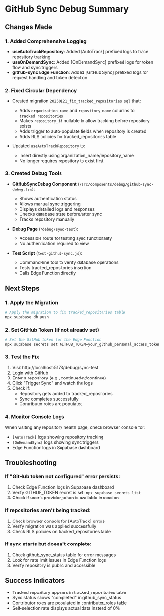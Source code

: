 # GitHub Sync Debug Summary

## Changes Made

### 1. Added Comprehensive Logging
- **useAutoTrackRepository**: Added [AutoTrack] prefixed logs to trace repository tracking
- **useOnDemandSync**: Added [OnDemandSync] prefixed logs for token flow and sync triggers
- **github-sync Edge Function**: Added [GitHub Sync] prefixed logs for request handling and token detection

### 2. Fixed Circular Dependency
- Created migration `20250121_fix_tracked_repositories.sql` that:
  - Adds `organization_name` and `repository_name` columns to `tracked_repositories`
  - Makes `repository_id` nullable to allow tracking before repository exists
  - Adds trigger to auto-populate fields when repository is created
  - Adds RLS policies for tracked_repositories table

- Updated `useAutoTrackRepository` to:
  - Insert directly using organization_name/repository_name
  - No longer requires repository to exist first

### 3. Created Debug Tools
- **GitHubSyncDebug Component** (`/src/components/debug/github-sync-debug.tsx`):
  - Shows authentication status
  - Allows manual sync triggering
  - Displays detailed logs and responses
  - Checks database state before/after sync
  - Tracks repository manually

- **Debug Page** (`/debug/sync-test`):
  - Accessible route for testing sync functionality
  - No authentication required to view

- **Test Script** (`test-github-sync.js`):
  - Command-line tool to verify database operations
  - Tests tracked_repositories insertion
  - Calls Edge Function directly

## Next Steps

### 1. Apply the Migration
```bash
# Apply the migration to fix tracked_repositories table
npx supabase db push
```

### 2. Set GitHub Token (if not already set)
```bash
# Set the GitHub token for the Edge Function
npx supabase secrets set GITHUB_TOKEN=your_github_personal_access_token
```

### 3. Test the Fix
1. Visit http://localhost:5173/debug/sync-test
2. Login with GitHub
3. Enter a repository (e.g., continuedev/continue)
4. Click "Trigger Sync" and watch the logs
5. Check if:
   - Repository gets added to tracked_repositories
   - Sync completes successfully
   - Contributor roles are populated

### 4. Monitor Console Logs
When visiting any repository health page, check browser console for:
- `[AutoTrack]` logs showing repository tracking
- `[OnDemandSync]` logs showing sync triggers
- Edge Function logs in Supabase dashboard

## Troubleshooting

### If "GitHub token not configured" error persists:
1. Check Edge Function logs in Supabase dashboard
2. Verify GITHUB_TOKEN secret is set: `npx supabase secrets list`
3. Check if user's provider_token is available in session

### If repositories aren't being tracked:
1. Check browser console for [AutoTrack] errors
2. Verify migration was applied successfully
3. Check RLS policies on tracked_repositories table

### If sync starts but doesn't complete:
1. Check github_sync_status table for error messages
2. Look for rate limit issues in Edge Function logs
3. Verify repository is public and accessible

## Success Indicators
- Tracked repository appears in tracked_repositories table
- Sync status shows "completed" in github_sync_status
- Contributor roles are populated in contributor_roles table
- Self-selection rate displays actual data instead of 0%